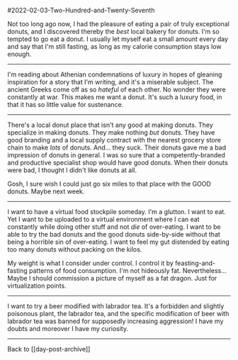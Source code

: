 #2022-02-03-Two-Hundred-and-Twenty-Seventh

Not too long ago now, I had the pleasure of eating a pair of truly exceptional donuts, and I discovered thereby the *best* local bakery for donuts.  I'm so tempted to go eat a donut.  I usually let myself eat a small amount every day and say that I'm still fasting, as long as my calorie consumption stays low enough.

---
I'm reading about Athenian condemnations of luxury in hopes of gleaning inspiration for a story that I'm writing, and it's a miserable subject.  The ancient Greeks come off as so *hateful* of each other.  No wonder they were constantly at war.  This makes me want a donut.  It's such a luxury food, in that it has so little value for sustenance.

---
There's a local donut place that isn't any good at making donuts.  They specialize in making donuts.  They make nothing *but* donuts.  They have good branding and a local supply contract with the nearest grocery store chain to make *lots* of donuts.  And... they suck.  Their donuts gave me a bad impression of donuts in general.  I was so sure that a competently-branded and productive specialist shop would have good donuts.  When their donuts were bad, I thought I didn't like donuts at all.

Gosh, I sure wish I could just go six miles to that place with the GOOD donuts.  Maybe next week.

---
I want to have a virtual food stockpile someday.  I'm a glutton.  I want to eat.  Yet I want to be uploaded to a virtual environment where I can eat constantly while doing other stuff and not *die* of over-eating.  I want to be able to try the bad donuts and the good donuts side-by-side without that being a horrible sin of over-eating.  I want to feel my gut distended by eating too many donuts without packing on the kilos.

My weight is what I consider under control.  I control it by feasting-and-fasting patterns of food consumption.  I'm not hideously fat.  Nevertheless...  Maybe I should commission a picture of myself as a fat dragon.  Just for virtualization points.

---
I want to try a beer modified with labrador tea.  It's a forbidden and slightly poisonous plant, the labrador tea, and the specific modification of beer with labrador tea was banned for supposedly increasing aggression!  I have my doubts and moreover I have my curiosity.

---
Back to [[day-post-archive]]